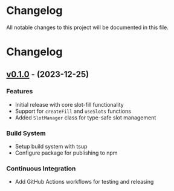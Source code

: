 # Changelog

All notable changes to this project will be documented in this file.

# Changelog

## [v0.1.0](https://github.com/username/slot-fill/compare/v0.0.0...v0.1.0) - (2023-12-25)

### Features

- Initial release with core slot-fill functionality
- Support for `createFill` and `useSlots` functions
- Added `SlotManager` class for type-safe slot management

### Build System

- Setup build system with tsup
- Configure package for publishing to npm

### Continuous Integration

- Add GitHub Actions workflows for testing and releasing